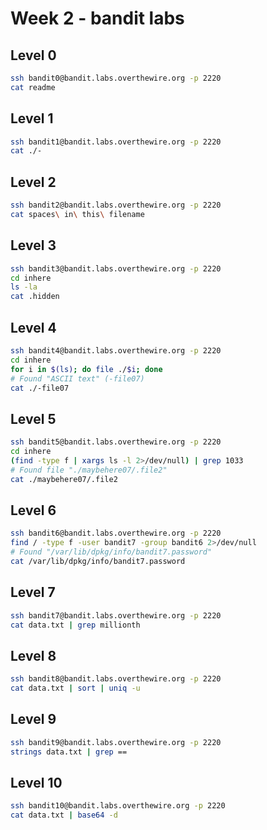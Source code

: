 # Week 2 - bandit labs

## **Level 0**

```bash
ssh bandit0@bandit.labs.overthewire.org -p 2220
cat readme
```

## **Level 1**
```bash
ssh bandit1@bandit.labs.overthewire.org -p 2220
cat ./-
```

## **Level 2**
```bash
ssh bandit2@bandit.labs.overthewire.org -p 2220
cat spaces\ in\ this\ filename
```

## **Level 3**
```bash
ssh bandit3@bandit.labs.overthewire.org -p 2220
cd inhere
ls -la
cat .hidden
```

## **Level 4**
```bash
ssh bandit4@bandit.labs.overthewire.org -p 2220
cd inhere
for i in $(ls); do file ./$i; done
# Found "ASCII text" (-file07)
cat ./-file07
```

## **Level 5**
```bash
ssh bandit5@bandit.labs.overthewire.org -p 2220
cd inhere
(find -type f | xargs ls -l 2>/dev/null) | grep 1033
# Found file "./maybehere07/.file2"
cat ./maybehere07/.file2
```

## **Level 6**
```bash
ssh bandit6@bandit.labs.overthewire.org -p 2220
find / -type f -user bandit7 -group bandit6 2>/dev/null
# Found "/var/lib/dpkg/info/bandit7.password"
cat /var/lib/dpkg/info/bandit7.password
```

## **Level 7**
```bash
ssh bandit7@bandit.labs.overthewire.org -p 2220
cat data.txt | grep millionth
```

## **Level 8**
```bash
ssh bandit8@bandit.labs.overthewire.org -p 2220
cat data.txt | sort | uniq -u
```

## **Level 9**
```bash
ssh bandit9@bandit.labs.overthewire.org -p 2220
strings data.txt | grep ==
```

## **Level 10**
```bash
ssh bandit10@bandit.labs.overthewire.org -p 2220
cat data.txt | base64 -d
```